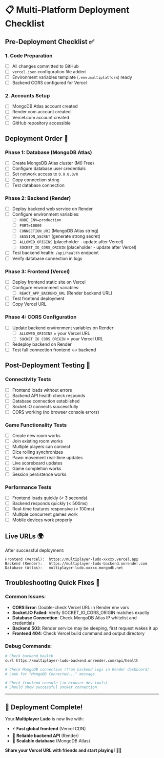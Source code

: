 # 📋 Multi-Platform Deployment Checklist

## Pre-Deployment Checklist ✅

### 1. Code Preparation
- [ ] All changes committed to GitHub
- [ ] `vercel.json` configuration file added
- [ ] Environment variables template (`.env.multiplatform`) ready
- [ ] Backend CORS configured for Vercel

### 2. Accounts Setup
- [ ] MongoDB Atlas account created
- [ ] Render.com account created  
- [ ] Vercel.com account created
- [ ] GitHub repository accessible

## Deployment Order 🚀

### Phase 1: Database (MongoDB Atlas)
- [ ] Create MongoDB Atlas cluster (M0 Free)
- [ ] Configure database user credentials
- [ ] Set network access to `0.0.0.0/0`
- [ ] Copy connection string
- [ ] Test database connection

### Phase 2: Backend (Render)
- [ ] Deploy backend web service on Render
- [ ] Configure environment variables:
  - [ ] `NODE_ENV=production`
  - [ ] `PORT=10000`  
  - [ ] `CONNECTION_URI` (MongoDB Atlas string)
  - [ ] `SESSION_SECRET` (generate strong secret)
  - [ ] `ALLOWED_ORIGINS` (placeholder - update after Vercel)
  - [ ] `SOCKET_IO_CORS_ORIGIN` (placeholder - update after Vercel)
- [ ] Test backend health: `/api/health` endpoint
- [ ] Verify database connection in logs

### Phase 3: Frontend (Vercel)
- [ ] Deploy frontend static site on Vercel
- [ ] Configure environment variables:
  - [ ] `REACT_APP_BACKEND_URL` (Render backend URL)
- [ ] Test frontend deployment
- [ ] Copy Vercel URL

### Phase 4: CORS Configuration
- [ ] Update backend environment variables on Render:
  - [ ] `ALLOWED_ORIGINS` = your Vercel URL
  - [ ] `SOCKET_IO_CORS_ORIGIN` = your Vercel URL
- [ ] Redeploy backend on Render
- [ ] Test full connection frontend ↔️ backend

## Post-Deployment Testing 🧪

### Connectivity Tests
- [ ] Frontend loads without errors
- [ ] Backend API health check responds
- [ ] Database connection established
- [ ] Socket.IO connects successfully
- [ ] CORS working (no browser console errors)

### Game Functionality Tests
- [ ] Create new room works
- [ ] Join existing room works
- [ ] Multiple players can connect
- [ ] Dice rolling synchronizes
- [ ] Pawn movement real-time updates
- [ ] Live scoreboard updates
- [ ] Game completion works
- [ ] Session persistence works

### Performance Tests
- [ ] Frontend loads quickly (< 3 seconds)
- [ ] Backend responds quickly (< 500ms)
- [ ] Real-time features responsive (< 100ms)
- [ ] Multiple concurrent games work
- [ ] Mobile devices work properly

## Live URLs 🌍

After successful deployment:

```
Frontend (Vercel):  https://multiplayer-ludo-xxxxx.vercel.app
Backend (Render):   https://multiplayer-ludo-backend.onrender.com  
Database (Atlas):   multiplayer-ludo.xxxxx.mongodb.net
```

## Troubleshooting Quick Fixes 🔧

### Common Issues:
- **CORS Error**: Double-check Vercel URL in Render env vars
- **Socket.IO Failed**: Verify SOCKET_IO_CORS_ORIGIN matches exactly
- **Database Connection**: Check MongoDB Atlas IP whitelist and credentials
- **Backend 503**: Render service may be sleeping, first request wakes it up
- **Frontend 404**: Check Vercel build command and output directory

### Debug Commands:
```bash
# Check backend health
curl https://multiplayer-ludo-backend.onrender.com/api/health

# Check MongoDB connection (from backend logs in Render dashboard)
# Look for "MongoDB Connected..." message

# Check frontend console (in browser dev tools)
# Should show successful socket connection
```

---

## 🎉 Deployment Complete!

Your **Multiplayer Ludo** is now live with:
- ⚡ **Fast global frontend** (Vercel CDN)
- 🚀 **Reliable backend API** (Render)  
- 🍃 **Scalable database** (MongoDB Atlas)

**Share your Vercel URL with friends and start playing!** 🎲✨